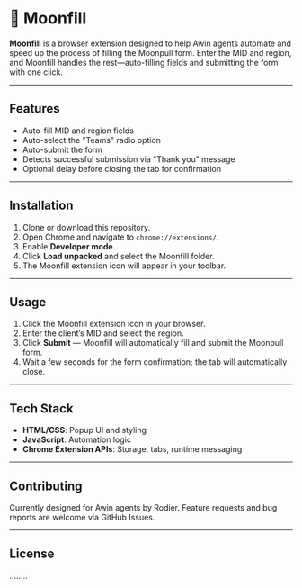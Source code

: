 # 🌙 Moonfill

**Moonfill** is a browser extension designed to help Awin agents automate and speed up the process of filling the Moonpull form. Enter the MID and region, and Moonfill handles the rest—auto-filling fields and submitting the form with one click.

---

## Features

- Auto-fill MID and region fields
- Auto-select the "Teams" radio option
- Auto-submit the form
- Detects successful submission via "Thank you" message
- Optional delay before closing the tab for confirmation

---

## Installation

1. Clone or download this repository.  
2. Open Chrome and navigate to `chrome://extensions/`.  
3. Enable **Developer mode**.  
4. Click **Load unpacked** and select the Moonfill folder.  
5. The Moonfill extension icon will appear in your toolbar.

---

## Usage

1. Click the Moonfill extension icon in your browser.  
2. Enter the client’s MID and select the region.  
3. Click **Submit** — Moonfill will automatically fill and submit the Moonpull form.  
4. Wait a few seconds for the form confirmation; the tab will automatically close.

---

## Tech Stack

- **HTML/CSS**: Popup UI and styling  
- **JavaScript**: Automation logic  
- **Chrome Extension APIs**: Storage, tabs, runtime messaging

---

## Contributing

Currently designed for Awin agents by Rodier. Feature requests and bug reports are welcome via GitHub Issues.

---

## License

........
